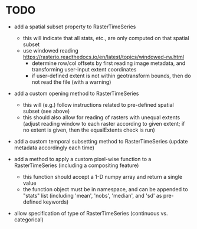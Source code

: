 TODO
====

- add a spatial subset property to RasterTimeSeries
    - this will indicate that all stats, etc., are only computed on that spatial subset
    - use windowed reading https://rasterio.readthedocs.io/en/latest/topics/windowed-rw.html
        - determine row/col offsets by first reading image metadata, and transforming user-input extent coordinates
        - if user-defined extent is not within geotransform bounds, then do not read the file (with a warning)
    
- add a custom opening method to RasterTimeSeries
    - this will (e.g.) follow instructions related to pre-defined spatial subset (see above)
    - this should also allow for reading of rasters with unequal extents (adjust reading window to each raster according to given extent; if no extent is given, then the equalExtents check is run)
    
- add a custom temporal subsetting method to RasterTimeSeries (update metadata accordingly each time)

- add a method to apply a custom pixel-wise function to a RasterTimeSeries (including a compositing feature)
    - this function should accept a 1-D numpy array and return a single value
    - the function object must be in namespace, and can be appended to "stats" list (including 'mean', 'nobs', 'median', and 'sd' as pre-defined keywords)

- allow specification of type of RasterTimeSeries (continuous vs. categorical)
